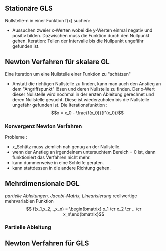 ## Stationäre GLS
Nullstelle-n in einer Funktion f(x) suchen:
- Aussuchen zweier x-Werten wobei die y-Werten einmal negativ und positiv bilden. Dazwischen muss die Funktion durch den Nullpunkt gehen. Iteration: Teilen der Intervalle bis die Nullpunkt ungefähr gefunden ist.

## Newton Verfahren für skalare GL
Eine Iteration um eine Nullstelle einer Funktion zu "schätzen"
- Anstatt die richtigen Nullstelle zu finden, kann man auch den Anstieg an dem "Angriffspunkt" lösen und deren Nullstelle zu finden. Der x-Wert dieser Nullstelle wird nochmal in der ersten Ableitung gerechnet und deren Nullstelle gesucht. Diese ist wiederzuholen bis die Nullstelle ungefähr gefunden ist.
Die Iterationsfunktion :
$$x = x_0 - \frac{f(x_0)}{f'(x_0)}$$
### Konvergenz Newton Verfahren
Probleme :
- x_Schätz muss ziemlich nah genug an der Nullstelle.
- wenn der Anstieg an irgendeinem untersuchtem Bereich = 0 ist, dann funktioniert das Verfahren nicht mehr.
- kann dummerweise in eine Schleife geraten.
- kann stattdessen in die andere Richtung gehen.

## Mehrdimensionale DGL
*partielle Ableitungen, Jacobi-Matrix, Linearisierung*
reellwertige mehrvariablen Funktion
$$ f(x_1,x_2,..,x_n) = \begin{bmatrix} x_1 \cr x_2 \cr .. \cr x_n\end{bmatrix}$$
### Partielle Ableitung



## Newton Verfahren für GLS
